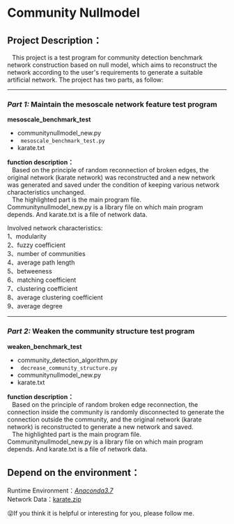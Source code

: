 # **Community Nullmodel**  
## Project Description：
&ensp; This project is a test program for community detection benchmark network construction based on null model, which aims to reconstruct the network according to the user's requirements to generate a suitable artificial network.  The project has two parts, as follow:    
*** 
### ***Part 1:* Maintain the mesoscale network feature test program**  
**mesoscale_benchmark_test**  
* communitynullmodel_new.py     
* ` mesoscale_benchmark_test.py`     
* karate.txt  

**function description：**  
&ensp; Based on the principle of random reconnection of broken edges, the original network (karate network) was reconstructed and a new network was generated and saved under the condition of keeping various network characteristics unchanged.    
&ensp; The highlighted part is the main program file. Communitynullmodel_new.py is a library file on which  main program depends. And karate.txt is a file of network data.  

Involved network characteristics:  
1、modularity  
2、fuzzy coefficient  
3、number of communities  
4、average path length  
5、betweeness  
6、matching coefficient  
7、clustering coefficient  
8、average clustering coefficient  
9、average degree  
*** 
### ***Part 2:* Weaken the community structure test program** 
**weaken_benchmark_test**  
* community_detection_algorithm.py  
* ` decrease_community_structure.py`  
* communitynullmodel_new.py  
* karate.txt  

**function description：**   
&ensp; Based on the principle of random broken edge reconnection, the connection inside the community is randomly disconnected to generate the connection outside the community, and the original network (karate network) is reconstructed to generate a new network and saved.  
&ensp; The highlighted part is the main program file. Communitynullmodel_new.py is a library file on which  main program depends. And karate.txt is a file of network data.     
## Depend on the environment：
Runtime Environment：[*Anaconda3.7*](https://www.anaconda.com/)  
Network Data：[karate.zip](http://www-personal.umich.edu/~mejn/netdata/karate.zip) 

:stuck_out_tongue_winking_eye:If you think it is helpful or interesting for you, please follow me.








